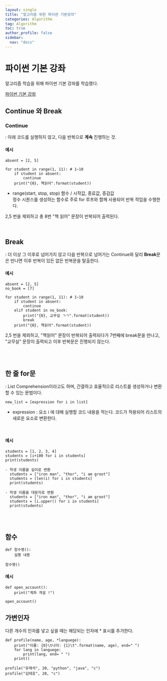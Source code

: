 ```yaml
---
layout: single
title: "알고리즘 위한 파이썬 기본강의"
categories: Algorithm
tag: Algorithm
toc: true
author_profile: false
sidebar:
  nav: "docs"
---
```


# 파이썬 기본 강좌

알고리즘 학습을 위해 파이썬 기본 강좌를 학습했다.

[파이썬 기본 강좌](https://www.youtube.com/watch?v=kWiCuklohdY)

## Continue 와 Break

### Continue

: 아래 코드를 실행하지 않고, 다음 반복으로 **계속** 진행하는 것.

#### 예시

```
absent = [2, 5]

for student in range(1, 11): # 1~10
    if student in absent:
        continue
    print("{0}, 책읽어".format(student))

```

- range(start, stop, stop) 함수 / 시작값, 종료값, 증감값<br/>
  정수 시퀀스를 생성하는 함수로 주로 for 루프와 함께 사용되어 반복 작업을 수행한다.

2,5 번을 제외하고 총 8번 "책 읽어" 문장이 반복되어 출력된다.

<br/>

## Break

: 더 이상 그 이후로 넘어가지 않고 다음 반복으로 넘어가는 Continue와 달리 **Break**문은 만나면 이후 반복이 있든 없든 반복문을 탈출한다.

#### 예시

```
absent = [2, 5]
no_book = [7]

for student in range(1, 11): # 1~10
    if student in absent:
        continue
    elif student in no_book:
        print("{0}, 교무실 ㄱㄱ".format(student))
        break
    print("{0}, 책읽어".format(student))
```

2,5 번을 제외하고, "책읽어" 문장이 반복되어 출력되다가 7번째에 break문을 만나고, "교무실" 문장이 출력되고 이후 반복문은 진행되지 않는다.

<br/>
<br/>

## 한 줄 for문

: List Comprehension이라고도 하며, 간결하고 효율적으로 리스트를 생성하거나 변환할 수 있는 문법이다.

```
new_list = [expression for i in list]
```

- expression : 요소 i 에 대해 실행할 코드 내용을 적는다. 코드가 적용되어 리스트의 새로운 요소로 변환한다.

<br/>

#### 예시

```
students = [1, 2, 3, 4]
students = [i+100 for i in students]
print(students)

- 학생 이름을 길이로 변환
  students = ["iron man", "thor", "i am groot"]
  students = [len(i) for i in students]
  print(students)

- 학생 이름을 대문자로 변환
  students = ["iron man", "thor", "i am groot"]
  students = [i.upper() for i in students]
  print(students)

```

<br/>
<br/>

## 함수

```
def 함수명():
    실행 내용

함수명()
```

#### 예시

```
def open_account():
    print("계좌 개설 !")

open_account()

```

## 가변인자

다른 개수의 인자를 넣고 싶을 때는 해당되는 인자에 \* 표시를 추가한다.

```
def profile(name, age, *languege):
    print("이름: {0}\t나이: {1}\t".format(name, age), end=" ")
    for lang in languege:
        print(lang, end= " ")
    print()

profile("유재석", 20, "python", "java", "c")
profile("김태호", 20, "c")

```
